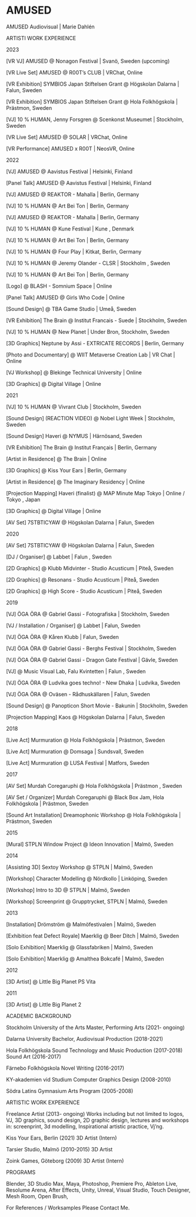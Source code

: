 # AMUSED
AMUSED Audiovisual | Marie Dahlén

ARTISTI WORK EXPERIENCE

2023

[VR VJ] AMUSED @ Nonagon Festival | Svanö, Sweden (upcoming)

[VR Live Set] AMUSED @ R00T’s CLUB | VRChat, Online

[VR Exhibition] SYMBIOS  Japan Stiftelsen Grant @ Högskolan Dalarna | Falun, Sweden

[VR Exhibition] SYMBIOS Japan Stiftelsen Grant @ Hola Folkhögskola | Prästmon, Sweden

[VJ] 10 % HUMAN, Jenny Forsgren @ Scenkonst Museumet | Stockholm, Sweden

[VR Live Set] AMUSED @ SOLAR | VRChat, Online

[VR Performance] AMUSED x R00T | NeosVR, Online


2022

[VJ] AMUSED @ Aavistus Festival | Helsinki, Finland 

[Panel Talk] AMUSED @ Aavistus Festival | Helsinki, Finland 

[VJ] AMUSED @ REAKTOR - Mahalla | Berlin, Germany

[VJ] 10 % HUMAN @ Art Bei Ton | Berlin, Germany 

[VJ] AMUSED @ REAKTOR - Mahalla | Berlin, Germany

[VJ] 10 % HUMAN @ Kune Festival | Kune , Denmark 

[VJ] 10 % HUMAN @ Art Bei Ton | Berlin, Germany

[VJ] 10 % HUMAN @ Four Play | Kitkat, Berlin, Germany 

[VJ] 10 % HUMAN @ Jeremy Olander - CLSR | Stockholm , Sweden 

[VJ] 10 % HUMAN @ Art Bei Ton | Berlin, Germany

[Logo] @ BLASH - Somnium Space | Online

[Panel Talk] AMUSED @ Girls Who Code | Online

[Sound Design] @ TBA Game Studio | Umeå, Sweden

[VR Exhibition] The Brain @ Institut Francais - Suede | Stockholm, Sweden 

[VJ] 10 % HUMAN @ New Planet | Under Bron, Stockholm, Sweden 

[3D Graphics] Neptune by Assi - EXTRICATE RECORDS | Berlin, Germany

[Photo and Documentary] @ WIIT Metaverse Creation Lab | VR Chat | Online

[VJ Workshop] @ Blekinge Technical University | Online

[3D Graphics] @ Digital Village | Online


2021

[VJ] 10 % HUMAN @ Vivrant Club | Stockholm, Sweden

[Sound Design] (REACTION VIDEO) @ Nobel Light Week | Stockholm, Sweden

[Sound Design] Haveri @ NYMUS | Härnösand, Sweden

[VR Exhibition] The Brain @ Institut Français | Berlin, Germany

[Artist in Residence]  @ The Brain | Online

[3D Graphics]  @ Kiss Your Ears | Berlin, Germany 

[Artist in Residence]  @ The Imaginary Residency | Online

[Projection Mapping] Haveri (finalist) @ MAP Minute Map Tokyo | Online / Tokyo , Japan


[3D Graphics] @ Digital Village | Online

[AV Set] 7STBTICYAW @ Högskolan Dalarna | Falun, Sweden

2020

[AV Set] 7STBTICYAW @ Högskolan Dalarna | Falun, Sweden

[DJ /  Organiser] @ Labbet | Falun , Sweden

[2D Graphics] @ Klubb Midvinter - Studio Acusticum | Piteå, Sweden

[2D Graphics] @ Resonans - Studio Acusticum | Piteå, Sweden

[2D Graphics] @ High Score - Studio Acusticum | Piteå, Sweden

2019

[VJ] ÖGA ÖRA @ Gabriel Gassi - Fotografiska | Stockholm, Sweden

[VJ / Installation / Organiser] @ Labbet | Falun, Sweden

[VJ] ÖGA ÖRA @ Kåren Klubb | Falun, Sweden

[VJ] ÖGA ÖRA @ Gabriel Gassi - Berghs Festival | Stockholm, Sweden

[VJ] ÖGA ÖRA @ Gabriel Gassi - Dragon Gate Festival | Gävle, Sweden

[VJ] @ Music Visual Lab, Falu Kvintetten | Falun , Sweden

[VJ] ÖGA ÖRA @ Ludvika goes techno! - New Dhaka | Ludvika, Sweden

[VJ] ÖGA ÖRA @ Oväsen - Rådhuskällaren | Falun, Sweden

[Sound Design] @ Panopticon Short Movie - Bakunin | Stockholm, Sweden

[Projection Mapping] Kaos @ Högskolan Dalarna | Falun, Sweden

2018

[Live Act] Murmuration @ Hola Folkhögskola | Prästmon, Sweden

[Live Act] Murmuration @ Domsaga | Sundsvall, Sweden

[Live Act] Murmuration @ LUSA Festival | Matfors, Sweden

2017

[AV Set] Murdah Coregaruphi @ Hola Folkhögskola | Prästmon , Sweden

[AV Set / Organizer] Murdah Coregaruphi @ Black Box Jam, Hola Folkhögskola | Prästmon, Sweden

[Sound Art Installation] Dreamophonic Workshop @ Hola Folkhögskola | Prästmon, Sweden

2015

[Mural] STPLN Window Project @ Ideon Innovation | Malmö, Sweden

2014

[Assisting 3D] Sextoy Workshop @ STPLN | Malmö, Sweden

[Workshop] Character Modelling @ Nördkollo | Linköping, Sweden

[Workshop] Intro to 3D @ STPLN | Malmö, Sweden

[Workshop] Screenprint @ Grupptrycket, STPLN | Malmö, Sweden

2013

[Installation] Drömström @ Malmöfestivalen | Malmö, Sweden

[Exhibition feat Defect Royale] Maerklig @ Beer Ditch | Malmö, Sweden

[Solo Exhibition] Maerklig @ Glassfabriken | Malmö, Sweden

[Solo Exhibition] Maerklig @ Amalthea Bokcafé | Malmö, Sweden

2012

[3D Artist] @ Little Big Planet PS Vita 

2011

[3D Artist] @ Little Big Planet 2

ACADEMIC BACKGROUND

Stockholm University of the Arts
Master, Performing Arts (2021- ongoing)

Dalarna University
Bachelor, Audiovisual Production (2018-2021)

Hola Folkhögskola
Sound Technology and Music Production (2017-2018)
Sound Art (2016-2017)

Färnebo Folkhögskola
Novel Writing (2016-2017)

KY-akademien vid Studium
Computer Graphics Design (2008-2010)

Södra Latins Gymnasium
Arts Program (2005-2008)

ARTISTIC WORK EXPERIENCE 

Freelance Artist (2013- ongoing)
Works including but not limited to logos, VJ,
3D graphics, sound design, 2D graphic design, lectures and workshops in: screenprint, 
3d modelling, Inspirational artistic practice, Vj’ng.

Kiss Your Ears, Berlin (2021)
3D Artist (Intern)

Tarsier Studio, Malmö (2010-2015)
3D Artist

Zoink Games, Göteborg (2009)
3D Artist (Intern)

PROGRAMS

Blender,
3D Studio Max,
Maya,
Photoshop,
Premiere Pro,
Ableton Live,
Resolume Arena,
After Effects,
Unity,
Unreal,
Visual Studio,
Touch Designer,
Mesh Room,
Open Brush,

For References / Worksamples Please Contact Me.
